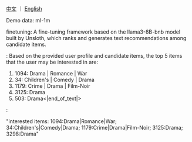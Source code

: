 [中文](README-zh.md)  ｜  [English](README.md)

Demo data: ml-1m

finetuning: A fine-tuning framework based on the llama3-8B-bnb model built by Unsloth, which ranks and generates text recommendations among candidate items.

<Lora LLM output> :
Based on the provided user profile and candidate items, the top 5 items that the user may be interested in are:

1. 1094: Drama | Romance | War
2. 34: Children's | Comedy | Drama
3. 1179: Crime | Drama | Film-Noir
4. 3125: Drama
5. 503: Drama<|end_of_text|>

<actual output>:

"interested items: 
1094:Drama|Romance|War;
34:Children's|Comedy|Drama;
1179:Crime|Drama|Film-Noir;
3125:Drama;
3298:Drama"
